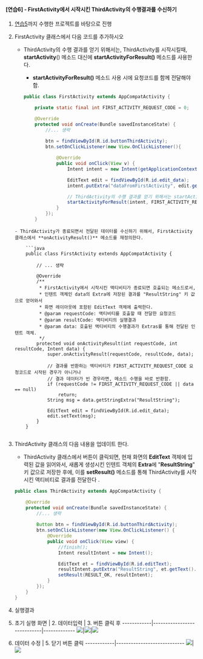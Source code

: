 #### [연습6] - FirstActivity에서 시작시킨 ThirdActivity의 수행결과를 수신하기
1. [연습5](exercise5.html)까지 수행한 프로젝트를 바탕으로 진행

2. FirstActivity 클래스에서 다음 코드를 추가하시오
	- ThirdActivity의 수행 결과를 얻기 위해서는, ThirdActivity를 시작시킬때, **startActivity**() 메소드 대신에 **startActivityForResult()** 메소드를 사용한다. 
		- **startActivityForResult()** 메소드 사용 시에 요청코드를 함께 전달해야 함. 

		```java
		public class FirstActivity extends AppCompatActivity {
		
		    private static final int FIRST_ACTIVITY_REQUEST_CODE = 0;
		
		    @Override
		    protected void onCreate(Bundle savedInstanceState) {
		        //... 생략
		        
		        btn = findViewById(R.id.buttonThirdActivity);
		        btn.setOnClickListener(new View.OnClickListener(){
		
		            @Override
		            public void onClick(View v) {
		                Intent intent = new Intent(getApplicationContext(), ThirdActivity.class);
		
		                EditText edit = findViewById(R.id.edit_data);
		                intent.putExtra("dataFromFirstActivity", edit.getText().toString());
		
						// ThirdActivity의 수행 결과를 얻기 위해서는 startActivity() 메소드 대신에 startActivityForResult() 메소드를 사용한다
		                startActivityForResult(intent, FIRST_ACTIVITY_REQUEST_CODE);
		            }
		        });
		    }
	```
	- ThirdActivity가 종료되면서 전달된 데이터를 수신하기 위해서, FirstActivity 클래스에서 **onActivityResult()** 메소드를 재정의한다.

		```java
		public class FirstActivity extends AppCompatActivity {
		
			// ... 생략
		
		    @Override
		    /**
		     * FirstActivity에서 시작시킨 액티비티가 종료되면 호출되는 메소드로서,
		     * 인텐트 객체인 data의 Extra에 저장된 결과를 "ResultString" 키 값으로 얻어와서
		     * 화면 레이아웃에 포함된 EditText 객체에 출력한다.
		     * @param requestCode: 액티비티를 호출할 때 전달한 요청코드
		     * @param resultCode: 액티비티의 실행결과
		     * @param data: 호출된 액티비티의 수행결과가 Extras를 통해 전달된 인텐트 객체.
		     */
		    protected void onActivityResult(int requestCode, int resultCode, Intent data) {
		        super.onActivityResult(requestCode, resultCode, data);
		
		        // 결과를 반환하는 액티비티가 FIRST_ACTIVITY_REQUEST_CODE 요청코드로 시작된 경우가 아니거나
		        // 결과 데이터가 빈 경우라면, 메소드 수행을 바로 반환함.
		        if (requestCode != FIRST_ACTIVITY_REQUEST_CODE || data == null)
		            return;
		        String msg = data.getStringExtra("ResultString");
		
		        EditText edit = findViewById(R.id.edit_data);
		        edit.setText(msg);
		    }
		}
		
	```



3. ThirdActivity 클래스의 다음 내용을 업데이트 한다.
	- ThirdActivity 클래스에서 버튼이 클릭되면, 현재 화면의 **EditText** 객체에 입력된 값을 읽어와서, 새롭게 생성시킨 인텐트 객체의 **Extra**에 "**ResultString**" 키 값으로 저장한 후에, 이를 **setResult()** 메소드를 통해 ThirdActivity를 시작시킨 액티비티로 결과를 전달한다 .

	```java
	public class ThirdActivity extends AppCompatActivity {
	
	    @Override
	    protected void onCreate(Bundle savedInstanceState) {
	        //... 생략
	        
	        Button btn = findViewById(R.id.buttonThirdActivity);
	        btn.setOnClickListener(new View.OnClickListener() {
	            @Override
	            public void onClick(View view) {
	                //finish();
	                Intent resultIntent = new Intent();
	
	                EditText et = findViewById(R.id.editText);
	                resultIntent.putExtra("ResultString", et.getText().toString());
	                setResult(RESULT_OK, resultIntent);
	            }
	        });
	    }
	}
	```


3. 실행결과

 1. 초기 실행 화면 | 2. 데이터입력 | 3. 버튼 클릭 후
------------|----------------------------|-------------
<img src="figure/first-activity3.png">|<img src="figure/data-input.png">|<img src="figure/third-activity.png">

 4. 데이터 수정 | 5. 닫기 버튼 클릭 
------------|----------------------------
<img src="figure/third-activity-update.png">|<img src="figure/first-activity-result.png">
